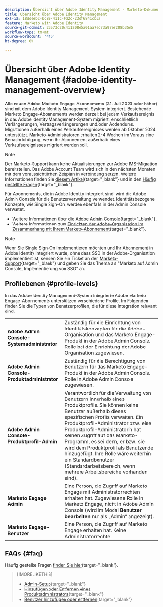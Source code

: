 ```yaml
---
description: Übersicht über Adobe Identity Management - Marketo-Dokumente - Produktdokumentation
title: Übersicht über Adobe Identity Management
exl-id: 18ddeebc-bc89-411c-9d2c-23df6841cb3a
feature: Marketo with Adobe Identity
source-git-commit: 26573c20c411208e5a01aa7ec73a97e7208b35d5
workflow-type: tm+mt
source-wordcount: '445'
ht-degree: 0%

---
```


# Übersicht über Adobe Identity Management {#adobe-identity-management-overview}

Alle neuen Adobe Marketo Engage-Abonnements (31. Juli 2023 oder höher) sind mit dem Adobe Identity Management-System integriert. Bestehende Marketo Engage-Abonnements werden derzeit bei jedem Verkaufsereignis in das Adobe Identity Management-System migriert, einschließlich Verlängerungen, Vertragsverlängerungen und/oder Addendums. Migrationen außerhalb eines Verkaufsereignisses werden ab Oktober 2024 unterstützt. Marketo-Administratoren erhalten 2-4 Wochen im Voraus eine Benachrichtigung, wenn ihr Abonnement außerhalb eines Verkaufsereignisses migriert werden soll.

>[!NOTE]
>
>Der Marketo-Support kann keine Aktualisierungen zur Adobe IMS-Migration bereitstellen. Das Adobe Account Team wird sich in den nächsten Monaten mit dem voraussichtlichen Zeitplan in Verbindung setzen. Weitere Informationen finden Sie [diesem Artikel](/help/marketo/product-docs/administration/marketo-with-adobe-identity/subscription-and-user-migration/understanding-marketo-subscription-and-user-migration-to-the-adobe-admin-console.md){target="_blank"} und in den [Häufig gestellte Fragen](/help/marketo/product-docs/administration/marketo-with-adobe-identity/faq.md){target="_blank"}.

Für Abonnements, die in Adobe Identity integriert sind, wird die Adobe Admin Console für die Benutzerverwaltung verwendet. Identitätsbezogene Konzepte, wie Single Sign-On, werden ebenfalls in der Admin Console verwaltet.

* Weitere Informationen über die [Adobe Admin Console](https://helpx.adobe.com/de/enterprise/using/admin-console.html){target="_blank"}.
* Weitere Informationen zum [Einrichten der Adobe-Organisation im Zusammenhang mit Ihrem Marketo-Abonnement](https://helpx.adobe.com/de/enterprise/using/set-up-identity.html){target="_blank"}.

>[!NOTE]
>
>Wenn Sie Single Sign-On implementieren möchten und Ihr Abonnement in Adobe Identity integriert wurde, ohne dass SSO in der Adobe-Organisation implementiert ist, senden Sie ein Ticket an den [Marketo-Support](https://nation.marketo.com/){target="_blank"} und geben Sie das Thema als &quot;Marketo auf Admin Console, Implementierung von SSO“ an.

## Profilebenen {#profile-levels}

In das Adobe Identity Management-System integrierte Adobe Marketo Engage-Abonnements unterstützen verschiedene Profile. Im Folgenden finden Sie die Typen von Benutzerprofilen, die für diese Integration relevant sind.

<table>
 <tr>
  <td><strong>Adobe Admin Console-Systemadministrator</strong></td>
  <td>Zuständig für die Einrichtung von Identitätskonzepten für die Adobe-Organisation und das Marketo Engage-Produkt in der Adobe Admin Console. Rolle bei der Einrichtung der Adobe-Organisation zugewiesen.</td>
 </tr>
 <tr>
  <td><strong>Adobe Admin Console-Produktadministrator</strong></td>
  <td>Zuständig für die Berechtigung von Benutzern für das Marketo Engage-Produkt in der Adobe Admin Console. Rolle in Adobe Admin Console zugewiesen.</td>
 </tr>
 <tr>
  <td><strong>Adobe Admin Console-Produktprofil-Admin</strong></td>
  <td>Verantwortlich für die Verwaltung von Benutzern innerhalb eines Produktprofils. Sie können keine Benutzer außerhalb dieses spezifischen Profils verwalten. Ein Produktprofil-Administrator bzw. eine Produktprofil-Administratorin hat keinen Zugriff auf das Marketo-Programm, es sei denn, er bzw. sie wird dem Produktprofil als Benutzende hinzugefügt. Ihre Rolle wäre weiterhin ein Standardbenutzer (Standardarbeitsbereich, wenn mehrere Arbeitsbereiche vorhanden sind).
</td>
 </tr>
 <tr>
  <td><strong>Marketo Engage Admin</strong></td>
  <td>Eine Person, die Zugriff auf Marketo Engage mit Administratorrechten erhalten hat. Zugewiesene Rolle in Marketo Engage, nicht in Adobe Admin Console (wird im Modal <b>Benutzer bearbeiten</b> nur als „Admin“ angezeigt).</td>
 </tr>
 <tr>
  <td><strong>Marketo Engage-Benutzer</strong></td>
  <td>Eine Person, die Zugriff auf Marketo Engage erhalten hat. Keine Administratorrechte.</td>
 </tr>
</table>

## FAQs {#faq}

Häufig gestellte Fragen [finden Sie hier](/help/marketo/product-docs/administration/marketo-with-adobe-identity/faq.md){target="_blank"}.

>[!MORELIKETHIS]
>
>* [Admin-Setup](/help/marketo/product-docs/administration/marketo-with-adobe-identity/admin-setup.md){target="_blank"}
>* [Hinzufügen oder Entfernen eines Produktadministrators](/help/marketo/product-docs/administration/marketo-with-adobe-identity/add-or-remove-a-product-admin.md){target="_blank"}
>* [Benutzer hinzufügen oder entfernen](/help/marketo/product-docs/administration/marketo-with-adobe-identity/add-or-remove-a-user.md){target="_blank"}
